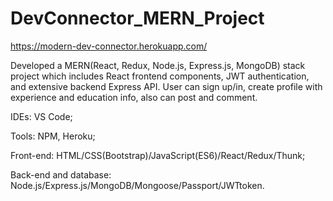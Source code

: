 # DevConnector_MERN_Project

https://modern-dev-connector.herokuapp.com/

Developed a MERN(React, Redux, Node.js, Express.js, MongoDB) stack project which includes React frontend
components, JWT authentication, and extensive backend Express API. User can sign up/in, create profile with
experience and education info, also can post and comment.

IDEs: VS Code;

Tools: NPM, Heroku;

Front-end: HTML/CSS(Bootstrap)/JavaScript(ES6)/React/Redux/Thunk;

Back-end and database: Node.js/Express.js/MongoDB/Mongoose/Passport/JWTtoken.
